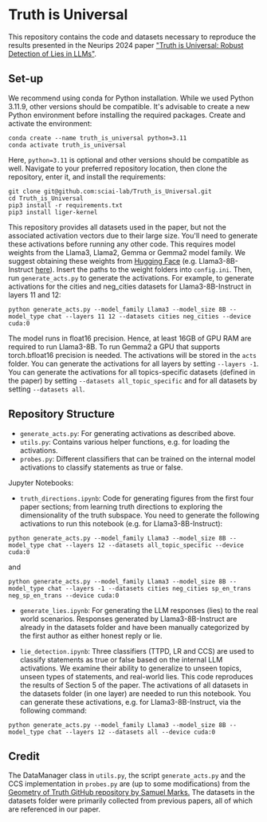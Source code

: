 # Truth is Universal

This repository contains the code and datasets necessary to reproduce the results presented in the Neurips 2024 paper <a href="https://arxiv.org/abs/2407.12831">"Truth is Universal: Robust Detection of Lies in LLMs"</a>.

## Set-up
We recommend using conda for Python installation. While we used Python 3.11.9, other versions should be compatible.
It's advisable to create a new Python environment before installing the required packages.
Create and activate the environment:
```
conda create --name truth_is_universal python=3.11
conda activate truth_is_universal
```
Here, `python=3.11` is optional and other versions should be compatible as well. 
Navigate to your preferred repository location, then clone the repository, enter it, and install the requirements:
```
git clone git@github.com:sciai-lab/Truth_is_Universal.git
cd Truth_is_Universal
pip3 install -r requirements.txt
pip3 install liger-kernel
```
This repository provides all datasets used in the paper, but not the associated activation vectors due to their large size. You'll need to generate these activations before running any other code. This requires model weights from the Llama3, Llama2, Gemma or Gemma2 model family. We suggest obtaining these weights from <a href="https://huggingface.co/">Hugging Face</a> (e.g. Llama3-8B-Instruct <a href="https://huggingface.co/meta-llama/Meta-Llama-3-8B-Instruct">here</a>). Insert the paths to the weight folders into `config.ini`.
Then, run `generate_acts.py` to generate the activations. For example, to generate activations for the cities and neg_cities datasets for Llama3-8B-Instruct in layers 11 and 12:
```
python generate_acts.py --model_family Llama3 --model_size 8B --model_type chat --layers 11 12 --datasets cities neg_cities --device cuda:0
```
The model runs in float16 precision. Hence, at least 16GB of GPU RAM are required to run Llama3-8B. To run Gemma2 a GPU that supports torch.bfloat16 precision is needed. The activations will be stored in the `acts` folder. You can generate the activations for all layers by setting `--layers -1`. You can generate the activations for all topics-specific datasets (defined in the paper) by setting `--datasets all_topic_specific` and for all datasets by setting `--datasets all`.

## Repository Structure
* `generate_acts.py`: For generating activations as described above.
* `utils.py`: Contains various helper functions, e.g. for loading the activations.
* `probes.py`: Different classifiers that can be trained on the internal model activations to classify statements as true or false.

Jupyter Notebooks:

* `truth_directions.ipynb`: Code for generating figures from the first four paper sections; from learning truth directions to exploring the dimensionality of the truth subspace. 
You need to generate the following activations to run this notebook (e.g. for Llama3-8B-Instruct):
```
python generate_acts.py --model_family Llama3 --model_size 8B --model_type chat --layers 12 --datasets all_topic_specific --device cuda:0
```
and
```
python generate_acts.py --model_family Llama3 --model_size 8B --model_type chat --layers -1 --datasets cities neg_cities sp_en_trans neg_sp_en_trans --device cuda:0
```

* `generate_lies.ipynb`: For generating the LLM responses (lies) to the real world scenarios. Responses generated by Llama3-8B-Instruct are already in the datasets folder and have been manually categorized by the first author as either honest reply or lie.

* `lie_detection.ipynb`: Three classifiers (TTPD, LR and CCS) are used to classify statements as true or false based on the internal LLM activations. We examine their ability to generalize to unseen topics, unseen types of statements, and real-world lies. This code reproduces the results of Section 5 of the paper. The activations of all datasets in the datasets folder (in one layer) are needed to run this notebook. You can generate these activations, e.g. for Llama3-8B-Instruct, via the following command: 
```
python generate_acts.py --model_family Llama3 --model_size 8B --model_type chat --layers 12 --datasets all --device cuda:0
```

## Credit
The DataManager class in `utils.py`, the script `generate_acts.py` and the CCS implementation in `probes.py` are (up to some modifications) from the <a href="https://github.com/saprmarks/geometry-of-truth">Geometry of Truth GitHub repository by Samuel Marks.</a>
The datasets in the datasets folder were primarily collected from previous papers, all of which are referenced in our paper.

